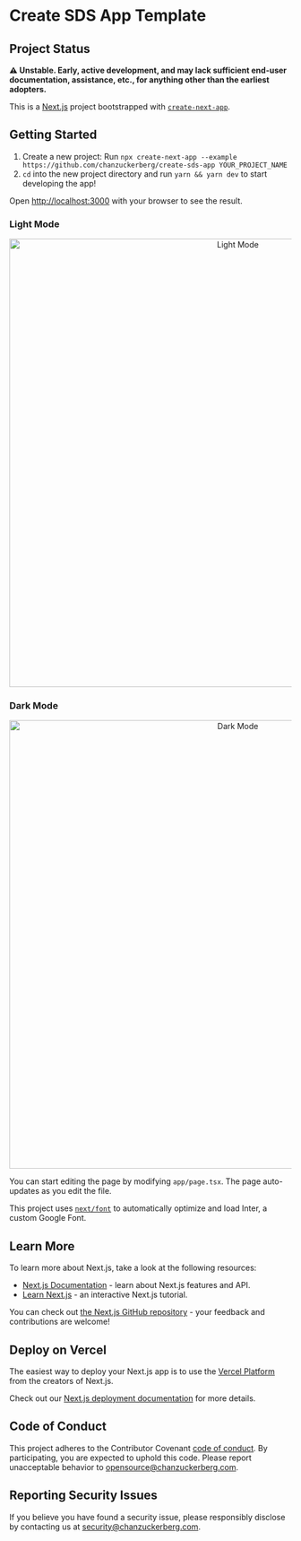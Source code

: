 # Create SDS App Template

## Project Status

**⚠️ Unstable. Early, active development, and may lack sufficient end-user documentation, assistance, etc., for anything other than the earliest adopters.**

This is a [Next.js](https://nextjs.org/) project bootstrapped with [`create-next-app`](https://github.com/vercel/next.js/tree/canary/packages/create-next-app).

## Getting Started

1. Create a new project: Run `npx create-next-app --example https://github.com/chanzuckerberg/create-sds-app YOUR_PROJECT_NAME`
2. `cd` into the new project directory and run `yarn && yarn dev` to start developing the app!

Open [http://localhost:3000](http://localhost:3000) with your browser to see the result.

### Light Mode
<p align="center">
  <img width="800" alt="Light Mode" src="https://github.com/user-attachments/assets/ea144366-1fdb-4aad-95dc-e6e419abb0fa">
</p>

### Dark Mode
<p align="center">
  <img width="800" alt="Dark Mode" src="https://github.com/user-attachments/assets/8dd94480-35c0-4bd4-89b4-495fa4b1b67d">
</p>

You can start editing the page by modifying `app/page.tsx`. The page auto-updates as you edit the file.

This project uses [`next/font`](https://nextjs.org/docs/basic-features/font-optimization) to automatically optimize and load Inter, a custom Google Font.

## Learn More

To learn more about Next.js, take a look at the following resources:

- [Next.js Documentation](https://nextjs.org/docs) - learn about Next.js features and API.
- [Learn Next.js](https://nextjs.org/learn) - an interactive Next.js tutorial.

You can check out [the Next.js GitHub repository](https://github.com/vercel/next.js/) - your feedback and contributions are welcome!

## Deploy on Vercel

The easiest way to deploy your Next.js app is to use the [Vercel Platform](https://vercel.com/new?utm_medium=default-template&filter=next.js&utm_source=create-next-app&utm_campaign=create-next-app-readme) from the creators of Next.js.

Check out our [Next.js deployment documentation](https://nextjs.org/docs/deployment) for more details.

## Code of Conduct

This project adheres to the Contributor Covenant [code of conduct](https://github.com/chanzuckerberg/.github/blob/master/CODE_OF_CONDUCT.md). By participating, you are expected to uphold this code. Please report unacceptable behavior to [opensource@chanzuckerberg.com](mailto:opensource@chanzuckerberg.com).

## Reporting Security Issues

If you believe you have found a security issue, please responsibly disclose by contacting us at [security@chanzuckerberg.com](mailto:security@chanzuckerberg.com).
